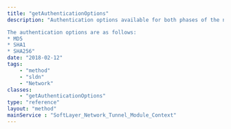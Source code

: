 ```yaml
---
title: "getAuthenticationOptions"
description: "Authentication options available for both phases of the negotiation process. 

The authentication options are as follows: 
* MD5
* SHA1
* SHA256"
date: "2018-02-12"
tags:
    - "method"
    - "sldn"
    - "Network"
classes:
    - "getAuthenticationOptions"
type: "reference"
layout: "method"
mainService : "SoftLayer_Network_Tunnel_Module_Context"
---
```

